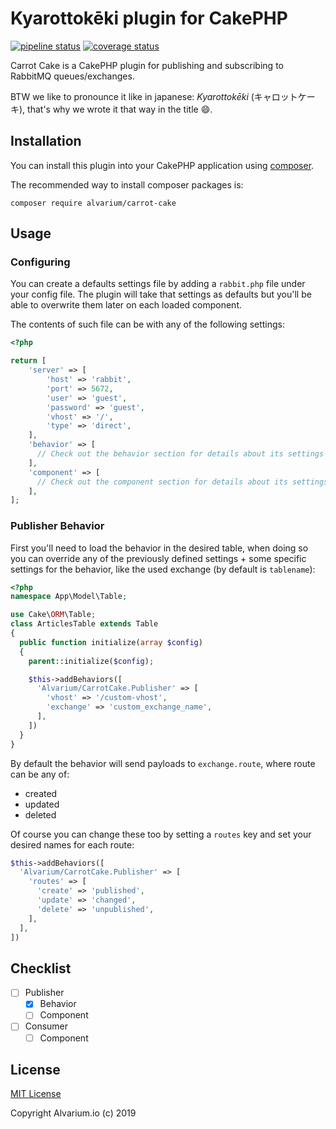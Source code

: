 # Kyarottokēki plugin for CakePHP

[![pipeline status][pipeline status svg]][pipelines]
[![coverage status][coverage status svg]][jobs]


Carrot Cake is a CakePHP plugin for publishing and subscribing to RabbitMQ queues/exchanges.

BTW we like to pronounce it like in japanese: _Kyarottokēki_ (キャロットケーキ), that's why we wrote it that way in the title :smile:.

## Installation

You can install this plugin into your CakePHP application using [composer](https://getcomposer.org).

The recommended way to install composer packages is:

```
composer require alvarium/carrot-cake
```

## Usage

### Configuring

You can create a defaults settings file by adding a `rabbit.php` file under your config file. The plugin will take that settings as defaults but you'll be able to overwrite them later on each loaded component.

The contents of such file can be with any of the following settings:

~~~php
<?php

return [
    'server' => [
        'host' => 'rabbit',
        'port' => 5672,
        'user' => 'guest',
        'password' => 'guest',
        'vhost' => '/',
        'type' => 'direct',
    ],
    'behavior' => [
      // Check out the behavior section for details about its settings
    ],
    'component' => [
      // Check out the component section for details about its settings
    ],
];
~~~

### Publisher Behavior

First you'll need to load the behavior in the desired table, when doing so you can override any of the previously defined settings + some specific settings for the behavior, like the used exchange (by default is `tablename`):

~~~php
<?php
namespace App\Model\Table;

use Cake\ORM\Table;
class ArticlesTable extends Table
{
  public function initialize(array $config)
  {
    parent::initialize($config);

    $this->addBehaviors([
      'Alvarium/CarrotCake.Publisher' => [
        'vhost' => '/custom-vhost',
        'exchange' => 'custom_exchange_name',
      ],
    ])
  }
}
~~~

By default the behavior will send payloads to `exchange.route`, where route can be any of:

- created
- updated
- deleted

Of course you can change these too by setting a `routes` key and set your desired names for each route:

~~~php
$this->addBehaviors([
  'Alvarium/CarrotCake.Publisher' => [
    'routes' => [
      'create' => 'published',
      'update' => 'changed',
      'delete' => 'unpublished',
    ],
  ],
])
~~~

## Checklist

- [ ] Publisher
  + [x] Behavior
  + [ ] Component
- [ ] Consumer
  + [ ] Component

## License

[MIT License][license]

Copyright Alvarium.io (c) 2019

[license]: ./LICENSE
[pipeline status svg]: https://gitlab.com/alvarium.io/packages/cakephp/carrot-cake/badges/master/pipeline.svg
[coverage status svg]: https://gitlab.com/alvarium.io/packages/cakephp/carrot-cake/badges/master/coverage.svg
[pipelines]: https://gitlab.com/alvarium.io/packages/cakephp/carrot-cake/pipelines
[jobs]: https://gitlab.com/alvarium.io/packages/cakephp/carrot-cake/-/jobs
